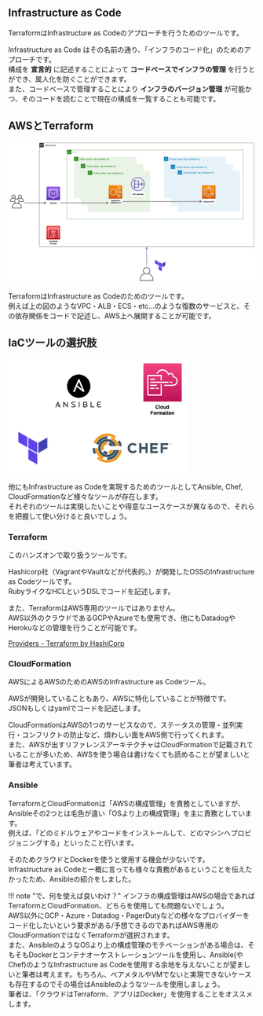## Infrastructure as Code
TerraformはInfrastructure as Codeのアプローチを行うためのツールです。  

Infrastructure as Code はその名前の通り、「インフラのコード化」のためのアプローチです。  
構成を **宣言的** に記述することによって **コードベースでインフラの管理** を行うとができ、属人化を防ぐことができます。  
また、コードベースで管理することにより **インフラのバージョン管理** が可能かつ、そのコードを読むことで現在の構成を一覧することも可能です。

## AWSとTerraform
![aws](./imgs/aws.png)

TerraformはInfrastructure as Codeのためのツールです。  
例えば上の図のようなVPC・ALB・ECS・etc...のような復数のサービスと、その依存関係をコードで記述し、AWS上へ展開することが可能です。


## IaCツールの選択肢
![iac](./imgs/iac-logos.png)

他にもInfrastructure as Codeを実現するためのツールとしてAnsible, Chef, CloudFormationなど様々なツールが存在します。  
それぞれのツールは実現したいことや得意なユースケースが異なるので、それらを把握して使い分けると良いでしょう。

### Terraform
このハンズオンで取り扱うツールです。

Hashicorp社（VagrantやVaultなどが代表的。）が開発したOSSのInfrastructure as Codeツールです。  
RubyライクなHCLというDSLでコードを記述します。

また、TerraformはAWS専用のツールではありません。  
AWS以外のクラウドであるGCPやAzureでも使用でき、他にもDatadogやHerokuなどの管理を行うことが可能です。  

[Providers - Terraform by HashiCorp](https://www.terraform.io/docs/providers/)

### CloudFormation
AWSによるAWSのためのAWSのInfrastructure as Codeツール。

AWSが開発していることもあり、AWSに特化していることが特徴です。  
JSONもしくはyamlでコードを記述します。

CloudFormationはAWSの1つのサービスなので、ステータスの管理・並列実行・コンフリクトの防止など、煩わしい面をAWS側で行ってくれます。  
また、AWSが出すリファレンスアーキテクチャはCloudFormationで記載されていることが多いため、AWSを使う場合は書けなくても読めることが望ましいと筆者は考えています。

### Ansible
TerraformとCloudFormationは「AWSの構成管理」を責務としていますが、Ansibleその2つとは毛色が違い「OSより上の構成管理」を主に責務としています。  
例えば、「どのミドルウェアやコードをインストールして、どのマシンへプロビジョニングする」といったこと行います。  

そのためクラウドとDockerを使うと使用する機会が少ないです。  
Infrastructure as Codeと一概に言っても様々な責務があるということを伝えたかったため、Ansibleの紹介をしました。  

!!! note "で、何を使えば良いわけ？"
    インフラの構成管理はAWSの場合であればTerraformとCloudFormation、どちらを使用しても問題ないでしょう。  
    AWS以外にGCP・Azure・Datadog・PagerDutyなどの様々なプロバイダーをコード化したいという要求がある/予想できるのであればAWS専用のCloudFormationではなくTerraformが選択されます。  
    また、AnsibleのようなOSより上の構成管理のモチベーションがある場合は、そもそもDockerとコンテナオーケストレーションツールを使用し、Ansible(やChef)のようなInfrastructure as Codeを使用する余地を与えないことが望ましいと筆者は考えます。もちろん、ベアメタルやVMでないと実現できないケースも存在するのでその場合はAnsibleのようなツールを使用しましょう。  
    筆者は、「クラウドはTerraform、アプリはDocker」を使用することをオススメします。
